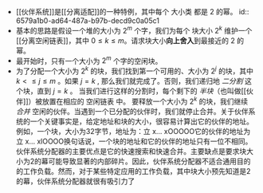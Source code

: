 - [[伙伴系统]]是[[分离适配]]的一种特例，其中每个 大小类 都是 $2$ 的幂。
  id:: 6579a1b0-ad64-487a-b97b-decd9c0a05c1
- 基本的思路是假设一个堆的大小为 $2^m$ 个字，我们为每个 块大小 $2^k$ 维护一个[[分离空闲链表]]，其中 $0\le k\le m$。请求块大小**向上舍入**到最接近的 $2$ 的幂。
- 最开始时，只有一个大小为 $2^m$ 个字的空闲块。
- 为了分配一个大小为 $2^k$ 的块，我们找到第一个可用的、大小为 $2^j$ 的块，其中 $k<\le j\le m$ 。如果 $j=k$ , 那么我们就完成了。否则，我们递归地 *二分割* 这个块，直到 $j=k$ 。
  当我们进行这样的分割时，每个剩下的 *半块*（也叫做[[伙伴]]）被放置在相应的 空闲链表 中。
  要释放一个大小为 $2^k$ 的块，我们继续 *合并* 空闲的伙伴。当遇到一个已分配的伙伴时，我们就停止合并。关于伙伴系统的一个关键事实是，给定地址和块的大小，很容易计算出它的伙伴的地址。例如，一个块，大小为32字节，地址为：立 x… xOOOOO它的伙伴的地址为立 x… xlOOOO换句话说，一个块的地址和它的伙伴的地址只有一位不相同。伙伴系统分配器的主要优点是它的快速搜索和快速合并。主要缺点是要求块大小为2的幕可能导致显著的内部碎片。因此，伙伴系统分配器不适合通用目的的工作负载。然而，对于某些特定应用的工作负载，其中块大小预先知道是2的幕，伙伴系统分配器就很有吸引力了